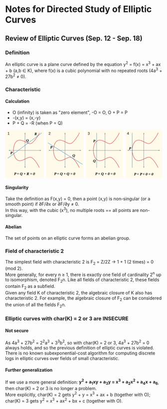 # Notes for Directed Study of Elliptic Curves
## Review of Elliptic Curves (Sep. 12 - Sep. 18)
### Definition
An elliptic curve is a plane curve defined by the equation y<sup>2</sup> = f(x) = x<sup>3</sup> + ax + b (a,b ∈ K), where f(x) is a cubic polynomial with no repeated roots (4a<sup>3</sup> + 27b<sup>2</sup> ≠ 0).
### Characteristic
#### Calculation
* O (infinity) is taken as "zero element", -O = O, O + P = P
* -(x,y) = (x,-y)
* P + Q = -R (when P = Q)
<div>
    <img src="./EC-Calculation.png" alt="Different Cases"/>
</div>

#### Singularity
Take the definition as F(x,y) = 0, then a point (x,y) is non-singular (or a smooth point) if ∂F/∂x or ∂F/∂y ≠ 0.  
In this way, with the cubic (x<sup>3</sup>), no multiple roots == all points are non-singular.
#### Abelian
The set of points on an elliptic curve forms an abelian group.
### Field of characteristic 2
The simplest field with characteristic 2 is F<sub>2</sub> = Z/2Z -> 1 + 1 (2 times) = 0 (mod 2).  
More generally, for every n ≥ 1, there is exactly one field of cardinality 2<sup>n</sup> up to isomorphism, denoted F<sub>2</sub>n. Like all fields of characteristic 2, these fields contain F<sub>2</sub> as a subfield.  
Given any field K of characteristic 2, the algebraic closure of K also has characteristic 2. For example, the algebraic closure of F<sub>2</sub> can be considered the union of all the fields F<sub>2</sub>n.  
### Elliptic curves with char(K) = 2 or 3 are INSECURE
#### Not secure
As 4a<sup>3</sup> + 27b<sup>2</sup> = 2<sup>2</sup>a<sup>3</sup> + 3<sup>3</sup>b<sup>2</sup>, so with char(K) = 2 or 3, 4a<sup>3</sup> + 27b<sup>2</sup> = 0 always holds, and so the previous definition of elliptic curves is violated.  
There is no known subexponential-cost algorithm for computing discrete logs in elliptic curves over fields of small characteristic.
#### Further generalization
If we use a more general definition: **y<sup>2</sup> + a<sub>1</sub>xy + a<sub>3</sub>y = x<sup>3</sup> + a<sub>2</sub>x<sup>2</sup> + a<sub>4</sub>x + a<sub>6</sub>**, then char(K) = 2 or 3 is no longer a problem.  
More explicitly, char(K) = 2 gets y<sup>2</sup> + y = x<sup>3</sup> + ax + b (together with O); char(K) = 3 gets y<sup>2</sup> = x<sup>3</sup> + ax<sup>2</sup> + bx + c (together with O).
